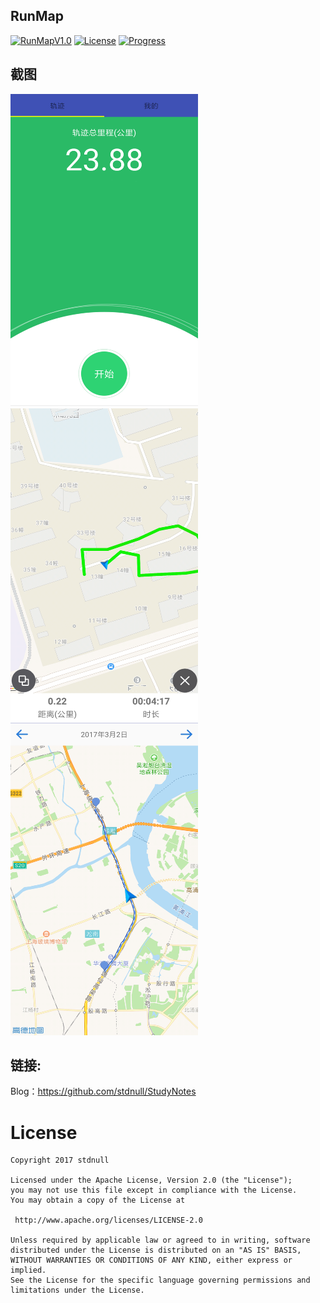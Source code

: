 ## RunMap
[![RunMapV1.0](https://img.shields.io/github/release/stdnull/runmap.svg)](https://github.com/stdnull/RunMap)
[![License](https://img.shields.io/badge/License-Apache-green.svg)](https://github.com/stdnull/RunMap)
[![Progress](https://img.shields.io/badge/Progress-Refining-yellowgreen.svg)](https://github.com/stdnull/RunMap)

## 截图

<img src="/readme/runmap_first.png" alt="main" title="screenshot" width="300" height="500" />
<img src="/readme/runmap_main_1.png" alt="main" title="screenshot" width="300" height="500" />
<img src="/readme/runmap_main_2.png" alt="main" title="screenshot" width="300" height="500" />


## 链接:

Blog：https://github.com/stdnull/StudyNotes

License
============

    Copyright 2017 stdnull

	Licensed under the Apache License, Version 2.0 (the "License");
	you may not use this file except in compliance with the License.
	You may obtain a copy of the License at

     http://www.apache.org/licenses/LICENSE-2.0

	Unless required by applicable law or agreed to in writing, software
	distributed under the License is distributed on an "AS IS" BASIS,
	WITHOUT WARRANTIES OR CONDITIONS OF ANY KIND, either express or implied.
	See the License for the specific language governing permissions and
	limitations under the License.